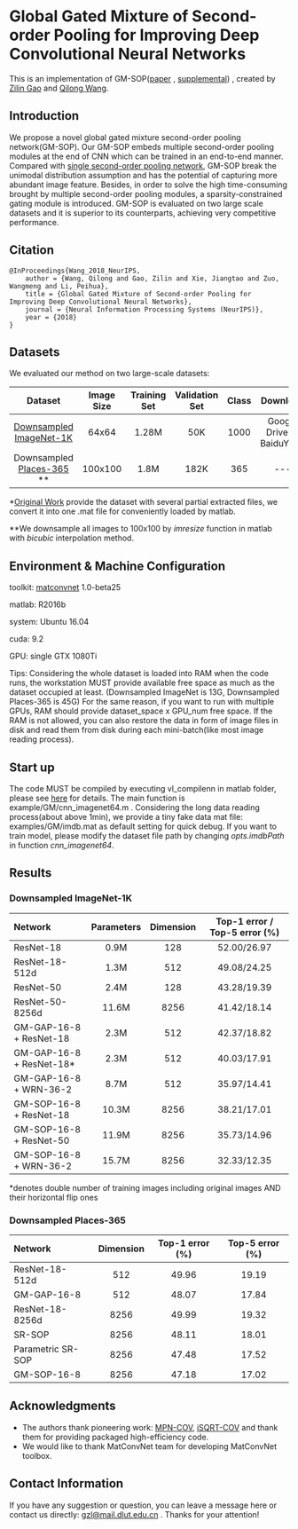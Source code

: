 # Global Gated Mixture of Second-order Pooling for Improving Deep Convolutional Neural Networks

This is an implementation of GM-SOP([paper](https://papers.nips.cc/paper/7403-global-gated-mixture-of-second-order-pooling-for-improving-deep-convolutional-neural-networks.pdf) , 
[supplemental](https://papers.nips.cc/paper/7403-global-gated-mixture-of-second-order-pooling-for-improving-deep-convolutional-neural-networks-supplemental.zip))
, created by [Zilin Gao](https://github.com/zilingao) and [Qilong Wang](https://csqlwang.github.io/homepage/).

## Introduction

We propose a novel global gated mixture second-order pooling network(GM-SOP). 
Our GM-SOP embeds multiple second-order pooling modules at the end of CNN which can be trained in an end-to-end manner. 
Compared with [single second-order pooling network](https://github.com/jiangtaoxie/MPN-COV), GM-SOP break the unimodal distribution assumption and has the potential of capturing more abundant image feature.
Besides, in order to solve the high time-consuming brought by multiple second-order pooling modules, a sparsity-constrained gating module is introduced.
GM-SOP is evaluated on two large scale datasets and it is superior to its counterparts, achieving very competitive performance.

## Citation

	@InProceedings{Wang_2018_NeurIPS,
		author = {Wang, Qilong and Gao, Zilin and Xie, Jiangtao and Zuo, Wangmeng and Li, Peihua},
		title = {Global Gated Mixture of Second-order Pooling for Improving Deep Convolutional Neural Networks},
		journal = {Neural Information Processing Systems (NeurIPS)},
		year = {2018}
	}
	
## Datasets

We evaluated our method on two large-scale datasets: 

  |Dataset                                                                   |Image Size|Training Set|Validation Set| Class |Download |
  |:------------------------------------------------------------------------:|:--------:|:----------:|:------------:|:-----:|:-------:|
  |[Downsampled ImageNet-1K](https://arxiv.org/pdf/1707.08819.pdf)           |   64x64  |    1.28M   |      50K     |  1000 | Google Drive* \| BaiduYun\*      |
  | Downsampled [Places-365](http://places2.csail.mit.edu/PAMI_places.pdf) **|  100x100 |    1.8M    |     182K     |   365 |\-\-\-       | 
  
  *[Original Work](https://arxiv.org/pdf/1707.08819.pdf) provide the dataset with several partial extracted files, we convert it into one .mat file for conveniently loaded by matlab.
  
  **We downsample all images to 100x100 by _imresize_ function in matlab with _bicubic_ interpolation method.

## Environment & Machine Configuration

toolkit: [matconvnet](http://www.vlfeat.org/matconvnet/) 1.0-beta25

matlab: R2016b

system: Ubuntu 16.04

cuda: 9.2

GPU: single GTX 1080Ti

Tips: Considering the whole dataset is loaded into RAM when the code runs, the workstation MUST provide available free space as much as the dataset occupied at least. (Downsampled ImageNet is 13G, Downsampled Places-365 is 45G)
For the same reason, if you want to run with multiple GPUs, RAM should provide dataset_space x GPU_num free space. 
If the RAM is not allowed, you can also restore the data in form of image files in disk and read them from disk during each mini-batch(like most image reading process).

## Start up

The code MUST be compiled by executing vl_compilenn in matlab folder, please see [here](http://www.vlfeat.org/matconvnet/install/) for details. The main function is example/GM/cnn_imagenet64.m . 
Considering the long data reading process(about above 1min), we provide a tiny fake data mat file: examples/GM/imdb.mat as default setting for quick debug. 
If you want to train model, please modify the dataset file path by changing _opts.imdbPath_ in function _cnn_imagenet64_.


## Results

### Downsampled ImageNet-1K

|          Network         | Parameters |  Dimension | Top-1 error / Top-5 error (%)|
|:-------------------------|:----------:|:----------:|:----------------------------:|
| ResNet-18                |    0.9M    |    128     |        52.00/26.97           |
| ResNet-18-512d           |    1.3M    |    512     |        49.08/24.25           |
| ResNet-50                |    2.4M    |    128     |        43.28/19.39           |
| ResNet-50-8256d          |   11.6M    |    8256    |        41.42/18.14           |
| GM-GAP-16-8 + ResNet-18  |   2.3M     |    512     |        42.37/18.82           |
| GM-GAP-16-8 + ResNet-18* |   2.3M     |    512     |        40.03/17.91           |
| GM-GAP-16-8 + WRN-36-2   |   8.7M     |    512     |        35.97/14.41           | 
| GM-SOP-16-8 + ResNet-18  |  10.3M     |    8256    |        38.21/17.01           | 
| GM-SOP-16-8 + ResNet-50  |  11.9M     |    8256    |        35.73/14.96           | 
| GM-SOP-16-8 + WRN-36-2   |  15.7M     |    8256    |        32.33/12.35           | 

*denotes double number of training images including original images AND their horizontal flip ones


### Downsampled Places-365 

|       Network     | Dimension | Top-1 error (%) | Top-5 error (%)|
|:------------------|:---------:|:---------------:|:--------------:|
| ResNet-18-512d    |    512    |      49.96      |    19.19       |
| GM-GAP-16-8       |    512    |      48.07      |    17.84       |
| ResNet-18-8256d   |   8256    |      49.99      |    19.32       |
| SR-SOP            |   8256    |      48.11      |    18.01       |
| Parametric SR-SOP |   8256    |      47.48      |    17.52       |
| GM-SOP-16-8       |   8256    |      47.18      |    17.02       | 


## Acknowledgments

* The authors thank pioneering work: [MPN-COV](http://openaccess.thecvf.com/content_ICCV_2017/papers/Li_Is_Second-Order_Information_ICCV_2017_paper.pdf),
[iSQRT-COV](http://openaccess.thecvf.com/content_cvpr_2018/papers/Li_Towards_Faster_Training_CVPR_2018_paper.pdf) and thank them for providing packaged high-efficiency code.
* We would like to thank MatConvNet team for developing MatConvNet toolbox.

## Contact Information

If you have any suggestion or question, you can leave a message here or contact us directly: gzl@mail.dlut.edu.cn . Thanks for your attention!
